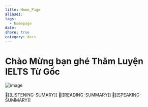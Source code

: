 ```yaml
---
title: Home_Page
aliases: 
tags:
  - homepage
date: 
share: true
category: docs
---
```


# Chào Mừng bạn ghé Thăm Luyện IELTS Từ Gốc
![image](https://github.com/user-attachments/assets/24e9f2c7-fc1e-4254-a3d0-0cca2bf48c9e)

🌷[[LISTENING-SUMARY]]
🌷[[READING-SUMMARY]]
🌷[[SPEAKING-SUMMARY]]
